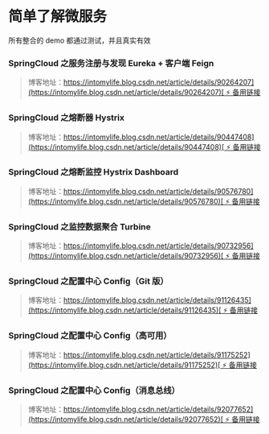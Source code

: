# 简单了解微服务

所有整合的 demo 都通过测试，并且真实有效

### SpringCloud 之服务注册与发现 Eureka + 客户端 Feign
> 博客地址：[https://intomylife.blog.csdn.net/article/details/90264207](https://intomylife.blog.csdn.net/article/details/90264207)[ ⚡ 备用链接](https://blog.csdn.net/qq_41402200/article/details/90264207)

### SpringCloud 之熔断器 Hystrix
> 博客地址：[https://intomylife.blog.csdn.net/article/details/90447408](https://intomylife.blog.csdn.net/article/details/90447408)[ ⚡ 备用链接](https://blog.csdn.net/qq_41402200/article/details/90447408)

### SpringCloud 之熔断监控 Hystrix Dashboard
> 博客地址：[https://intomylife.blog.csdn.net/article/details/90576780](https://intomylife.blog.csdn.net/article/details/90576780)[ ⚡ 备用链接](https://blog.csdn.net/qq_41402200/article/details/90576780)

### SpringCloud 之监控数据聚合 Turbine
> 博客地址：[https://intomylife.blog.csdn.net/article/details/90732956](https://intomylife.blog.csdn.net/article/details/90732956)[ ⚡ 备用链接](https://blog.csdn.net/qq_41402200/article/details/90732956)

### SpringCloud 之配置中心 Config（Git 版）
> 博客地址：[https://intomylife.blog.csdn.net/article/details/91126435](https://intomylife.blog.csdn.net/article/details/91126435)[ ⚡ 备用链接](https://blog.csdn.net/qq_41402200/article/details/91126435)

### SpringCloud 之配置中心 Config（高可用）
> 博客地址：[https://intomylife.blog.csdn.net/article/details/91175252](https://intomylife.blog.csdn.net/article/details/91175252)[ ⚡ 备用链接](https://blog.csdn.net/qq_41402200/article/details/91175252)

### SpringCloud 之配置中心 Config（消息总线）
> 博客地址：[https://intomylife.blog.csdn.net/article/details/92077652](https://intomylife.blog.csdn.net/article/details/92077652)[ ⚡ 备用链接](https://blog.csdn.net/qq_41402200/article/details/92077652)

